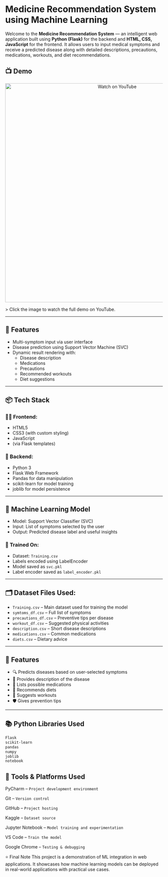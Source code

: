 ﻿# Medicine Recommendation System using Machine Learning

Welcome to the **Medicine Recommendation System** — an intelligent web application built using **Python (Flask)** for the backend and **HTML, CSS, JavaScript** for the frontend. It allows users to input medical symptoms and receive a predicted disease along with detailed descriptions, precautions, medications, workouts, and diet recommendations.
## 📺 Demo

<p align="center">
  <a href="https://youtu.be/4rA8b2Zjwsk?si=l1SWaWOf9Aq0nvqY">
    <img src="https://img.youtube.com/vi/4rA8b2Zjwsk/0.jpg" alt="Watch on YouTube" width="700"/>
  </a>
</p>
> Click the image to watch the full demo on YouTube.


---
## 📌 Features

- Multi-symptom input via user interface
- Disease prediction using Support Vector Machine (SVC)
- Dynamic result rendering with:
  - Disease description
  - Medications
  - Precautions
  - Recommended workouts
  - Diet suggestions

---

## 📦 Tech Stack

### 👨‍💻 Frontend:
- HTML5
- CSS3 (with custom styling)
- JavaScript
- (via Flask templates)

### 🧪 Backend:
- Python 3
- Flask Web Framework
- Pandas for data manipulation
- scikit-learn for model training
- joblib for model persistence

---

## 🤖 Machine Learning Model

- Model: Support Vector Classifier (SVC)
- Input: List of symptoms selected by the user
- Output: Predicted disease label and useful insights

### 🔬 Trained On:
- Dataset: `Training.csv`
- Labels encoded using LabelEncoder
- Model saved as `svc.pkl`
- Label encoder saved as `label_encoder.pkl`

---

## 🗂️ Dataset Files Used:

- `Training.csv` – Main dataset used for training the model  
- `symtoms_df.csv` – Full list of symptoms  
- `precautions_df.csv` – Preventive tips per disease  
- `workout_df.csv` – Suggested physical activities  
- `description.csv` – Short disease descriptions  
- `medications.csv` – Common medications  
- `diets.csv` – Dietary advice  

---

## 🧠 Features

- 🔍 Predicts diseases based on user-selected symptoms
- 📃 Provides description of the disease
- 💊 Lists possible medications
- 🥗 Recommends diets
- 🏃 Suggests workouts
- 🛡️ Gives prevention tips

---

## 📚 Python Libraries Used

```txt
Flask
scikit-learn
pandas
numpy
joblib
notebook
```
## 🧰 Tools & Platforms Used

PyCharm – `Project development environment`

Git – `Version control`

GitHub – `Project hosting`

Kaggle – `Dataset source`

Jupyter Notebook – `Model training and experimentation`

VS Code – `Train the model`

Google Chrome – `Testing & debugging`


⭐ Final Note
This project is a demonstration of ML integration in web applications. It showcases how machine learning models can be deployed in real-world applications with practical use cases.
